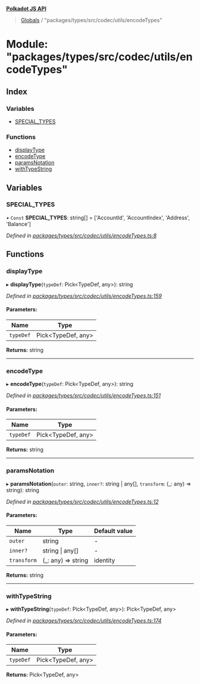 **[Polkadot JS API](../README.md)**

> [Globals](../globals.md) / "packages/types/src/codec/utils/encodeTypes"

# Module: "packages/types/src/codec/utils/encodeTypes"

## Index

### Variables

* [SPECIAL\_TYPES](_packages_types_src_codec_utils_encodetypes_.md#special_types)

### Functions

* [displayType](_packages_types_src_codec_utils_encodetypes_.md#displaytype)
* [encodeType](_packages_types_src_codec_utils_encodetypes_.md#encodetype)
* [paramsNotation](_packages_types_src_codec_utils_encodetypes_.md#paramsnotation)
* [withTypeString](_packages_types_src_codec_utils_encodetypes_.md#withtypestring)

## Variables

### SPECIAL\_TYPES

• `Const` **SPECIAL\_TYPES**: string[] = ['AccountId', 'AccountIndex', 'Address', 'Balance']

*Defined in [packages/types/src/codec/utils/encodeTypes.ts:8](https://github.com/polkadot-js/api/blob/cc926596e/packages/types/src/codec/utils/encodeTypes.ts#L8)*

## Functions

### displayType

▸ **displayType**(`typeDef`: Pick\<TypeDef, any>): string

*Defined in [packages/types/src/codec/utils/encodeTypes.ts:159](https://github.com/polkadot-js/api/blob/cc926596e/packages/types/src/codec/utils/encodeTypes.ts#L159)*

#### Parameters:

Name | Type |
------ | ------ |
`typeDef` | Pick\<TypeDef, any> |

**Returns:** string

___

### encodeType

▸ **encodeType**(`typeDef`: Pick\<TypeDef, any>): string

*Defined in [packages/types/src/codec/utils/encodeTypes.ts:151](https://github.com/polkadot-js/api/blob/cc926596e/packages/types/src/codec/utils/encodeTypes.ts#L151)*

#### Parameters:

Name | Type |
------ | ------ |
`typeDef` | Pick\<TypeDef, any> |

**Returns:** string

___

### paramsNotation

▸ **paramsNotation**(`outer`: string, `inner?`: string \| any[], `transform`: (_: any) => string): string

*Defined in [packages/types/src/codec/utils/encodeTypes.ts:12](https://github.com/polkadot-js/api/blob/cc926596e/packages/types/src/codec/utils/encodeTypes.ts#L12)*

#### Parameters:

Name | Type | Default value |
------ | ------ | ------ |
`outer` | string | - |
`inner?` | string \| any[] | - |
`transform` | (_: any) => string | identity |

**Returns:** string

___

### withTypeString

▸ **withTypeString**(`typeDef`: Pick\<TypeDef, any>): Pick\<TypeDef, any>

*Defined in [packages/types/src/codec/utils/encodeTypes.ts:174](https://github.com/polkadot-js/api/blob/cc926596e/packages/types/src/codec/utils/encodeTypes.ts#L174)*

#### Parameters:

Name | Type |
------ | ------ |
`typeDef` | Pick\<TypeDef, any> |

**Returns:** Pick\<TypeDef, any>
